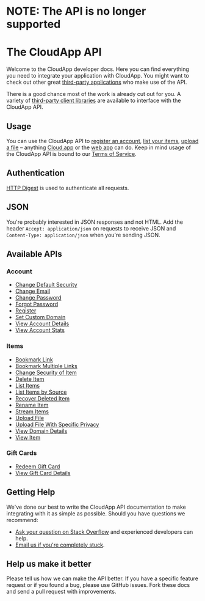 # NOTE: The API is no longer supported

# The CloudApp API



Welcome to the CloudApp developer docs. Here you can find everything you need to
integrate your application with CloudApp. You might want to check out other
great [third-party applications](https://github.com/cloudapp/api/blob/master/third-party-apps.md)
who make use of the API.

There is a good chance most of the work is already cut out for you. A variety of
[third-party client libraries](https://github.com/cloudapp/api/blob/master/wrappers.md)
are available to interface with the CloudApp API.

## Usage

You can use the CloudApp API to [register an account](https://github.com/cloudapp/api/blob/master/register.md),
[list your items](https://github.com/cloudapp/api/blob/master/list-items.md),
[upload a file](https://github.com/cloudapp/api/blob/master/upload-file.md) –
anything [Cloud.app](http://www.getcloudapp.com/) or the [web app](http://my.cl.ly/)
can do. Keep in mind usage of the CloudApp API is bound to our [Terms of
Service](http://getcloudapp.com/terms/).

## Authentication

[HTTP Digest](http://en.wikipedia.org/wiki/Digest_access_authentication) is used
to authenticate all requests.

## JSON

You're probably interested in JSON responses and not HTML. Add the header
`Accept: application/json` on requests to receive JSON and `Content-Type:
application/json` when you're sending JSON.

## Available APIs

### Account

* [Change Default Security](https://github.com/cloudapp/api/blob/master/change-default-security.md)
* [Change Email](https://github.com/cloudapp/api/blob/master/change-email.md)
* [Change Password](https://github.com/cloudapp/api/blob/master/change-password.md)
* [Forgot Password](https://github.com/cloudapp/api/blob/master/forgot-password.md)
* [Register](https://github.com/cloudapp/api/blob/master/register.md)
* [Set Custom Domain](https://github.com/cloudapp/api/blob/master/set-custom-domain.md)
* [View Account Details](https://github.com/cloudapp/api/blob/master/view-account-details.md)
* [View Account Stats](https://github.com/cloudapp/api/blob/master/view-account-stats.md)

### Items

* [Bookmark Link](https://github.com/cloudapp/api/blob/master/bookmark-link.md)
* [Bookmark Multiple Links](https://github.com/cloudapp/api/blob/master/bookmark-multiple-links.md)
* [Change Security of Item](https://github.com/cloudapp/api/blob/master/change-security-of-item.md)
* [Delete Item](https://github.com/cloudapp/api/blob/master/delete-item.md)
* [List Items](https://github.com/cloudapp/api/blob/master/list-items.md)
* [List Items by Source](https://github.com/cloudapp/api/blob/master/list-items-by-source.md)
* [Recover Deleted Item](https://github.com/cloudapp/api/blob/master/recover-deleted-item.md)
* [Rename Item](https://github.com/cloudapp/api/blob/master/rename-item.md)
* [Stream Items](https://github.com/cloudapp/api/blob/master/stream-items.md)
* [Upload File](https://github.com/cloudapp/api/blob/master/upload-file.md)
* [Upload File With Specific Privacy](https://github.com/cloudapp/api/blob/master/upload-file-with-specific-privacy.md)
* [View Domain Details](https://github.com/cloudapp/api/blob/master/view-domain-details.md)
* [View Item](https://github.com/cloudapp/api/blob/master/view-item.md)

### Gift Cards

* [Redeem Gift Card](https://github.com/cloudapp/api/blob/master/redeem-gift-card.md)
* [View Gift Card Details](https://github.com/cloudapp/api/blob/master/view-gift-card-details.md)

## Getting Help

We've done our best to write the CloudApp API documentation to make integrating
with it as simple as possible. Should you have questions we recommend:

* [Ask your question on Stack Overflow](http://stackoverflow.com) and experienced developers can help.
* [Email us if you're completely stuck](mailto:support@getcloudapp.com).

## Help us make it better

Please tell us how we can make the API better. If you have a specific feature
request or if you found a bug, please use GitHub issues. Fork these docs and
send a pull request with improvements.
